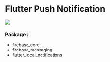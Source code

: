 # Flutter Push Notification

<img src="https://i.ibb.co/LdnKW5V/photo-6163449014209592953-y.jpg"/>

### Package :

- firebase_core
- firebase_messaging
- flutter_local_notifications